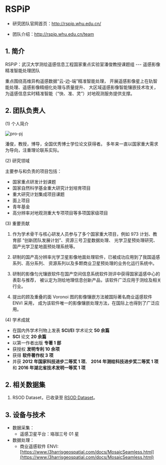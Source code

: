 # RSPiP

- 研究团队官网首页：http://rspip.whu.edu.cn/

- 团队介绍：http://rspip.whu.edu.cn/team

## 1. 简介

RSPiP：武汉大学测绘遥感信息工程国家重点实验室潘俊教授课题组 --- 遥感影像精准智能处理团队

重点围绕高维异构遥感数据“云-边-端”精准智能处理，
开展遥感影像星上在轨智能处理、遥感影像精细化处理与质量提升、 大区域遥感影像智能镶嵌技术攻关，
为遥感信息实时精准智能（“快、准、灵”）对地观测服务提供支撑。

## 2. 团队负责人

(1) 个人简介

![pro-pj](https://cdn.coderjiang.com/doc/whut/uav-counting-investigation-report/teams/rspip/pro-pj.jpg)

潘俊，教授，博导，全国优秀博士学位论文获得者。 多年来一直以国家重大需求为导向，注重理论联系实际。

(2) 研究领域

主要参与和负责的项目包括：

- 国家重点研发计划课题
- 国家自然科学基金重大研究计划培育项目
- 重大研究计划集成项目课题
- 面上项目
- 青年基金
- 高分辨率对地观测重大专项项目等多项国家级项目

(3) 重要贡献

1. 作为学术骨干与核心研发人员参与了多个国家重大项目，例如 973 计划、教育部 “创新团队发展计划”、资源三号卫星数据处理、
   光学卫星预处理研究、国产光学卫星地面预处理系统等。

2. 研制的国产高分辨率光学卫星影像地面处理软件，已被成功应用到了我国遥感系列、高分系列、 资源系列以及多颗商业卫星预处理的业务化运行系统中。

3. 研制的影像匀光镶嵌软件在国产空间信息系统软件测评中获得国家遥感中心的表彰与推荐， 被认定为测绘地理信息创新产品，该软件广泛应用于测绘及相关行业。

4. 提出的顾及重叠的面 Voronoi 图的影像镶嵌方法被国际著名商业遥感软件 ENVI 采用， 成为该软件唯一的影像镶嵌处理方法，在国际上也得到了广泛应用。

(4) 学术成就

- 在国内外学术刊物上发表 **SCI/EI** 学术论文 **50 余篇**
- **SCI** 论文 **20 余篇**
- 以第一作者出版 **专著 1 部**
- 获授权 **发明专利 10 余项**
- 获得 **软件著作权 3 项**
- 并获 **2012 年国家科技进步二等奖 1 项**、 **2014 年测绘科技进步奖二等奖 1 项** 和 **2016 年湖北省技术发明一等奖 1 项**

## 2. 相关数据集

1. RSOD Dataset，已收录至 [RSOD Dataset](md/datasets/rsod/rsod.md)。

## 3. 设备与技术

- 数据采集：
    - 遥感卫星平台：珞珈三号 01 星
- 数据处理：
    - 商业遥感软件
      ENVI: [https://www.l3harrisgeospatial.com/docs/MosaicSeamless.html](https://www.l3harrisgeospatial.com/docs/MosaicSeamless.html)
